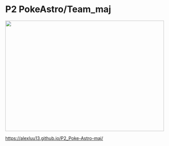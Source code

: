 # P2 PokeAstro/Team_maj

<p><img align="center" alt="" src="" width="500" height="350" /></p>

https://alexluu13.github.io/P2_Poke-Astro-maj/
